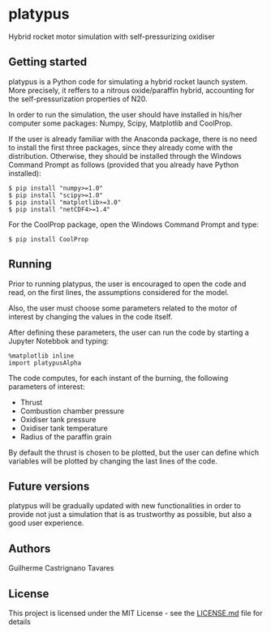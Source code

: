 # platypus

Hybrid rocket motor simulation with self-pressurizing oxidiser

## Getting started

platypus is a Python code for simulating a hybrid rocket launch system. More precisely, it reffers to a nitrous oxide/paraffin hybrid, accounting for the self-pressurization properties of N20.

In order to run the simulation, the user should have installed in his/her computer some packages: Numpy, Scipy, Matplotlib and CoolProp.

If the user is already familiar with the Anaconda package, there is no need to install the first three packages, since they already come with the distribution. Otherwise, they should be installed through the  Windows Command Prompt as follows (provided that you already have Python installed):

```
$ pip install "numpy>=1.0"
$ pip install "scipy>=1.0"
$ pip install "matplotlib>=3.0"
$ pip install "netCDF4>=1.4"
```

For the CoolProp package, open the Windows Command Prompt and type:

```
$ pip install CoolProp
```

## Running

Prior to running platypus, the user is encouraged to open the code and read, on the first lines, the assumptions considered for the model. 

Also, the user must choose some parameters related to the motor of interest by changing the values in the code itself.

After defining these parameters, the user can run the code by starting a Jupyter Notebbok and typing:

```
%matplotlib inline
import platypusAlpha
```

The code computes, for each instant of the burning, the following parameters of interest:

- Thrust
- Combustion chamber pressure
- Oxidiser tank pressure
- Oxidiser tank temperature
- Radius of the paraffin grain

By default the thrust is chosen to be plotted, but the user can define which variables will be plotted by changing the last lines of the code.

## Future versions

platypus will be gradually updated with new functionalities in order to provide not just a simulation that is as trustworthy as possible, but also a good user experience.

## Authors

Guilherme Castrignano Tavares

## License

This project is licensed under the MIT License - see the [LICENSE.md](https://github.com/guilhermemd11/platypus/blob/master/LICENSE) file for details
